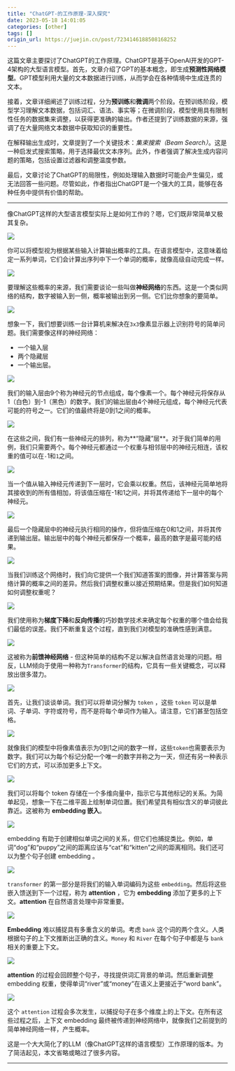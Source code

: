 ```yaml
---
title: "ChatGPT-的工作原理-深入探究"
date: 2023-05-18 14:01:05
categories: [other]
tags: []
origin_url: https://juejin.cn/post/7234146188508168252
---
```

这篇文章主要探讨了ChatGPT的工作原理。ChatGPT是基于OpenAI开发的GPT-4架构的大型语言模型。首先，文章介绍了GPT的基本概念，即生成**预测性网络模型**。GPT模型利用大量的文本数据进行训练，从而学会在各种情境中生成连贯的文本。

接着，文章详细阐述了训练过程，分为**预训练**和**微调**两个阶段。在预训练阶段，模型学习理解文本数据，包括词汇、语法、事实等；在微调阶段，模型使用具有限制性任务的数据集来调整，以获得更准确的输出。作者还提到了训练数据的来源，强调了在大量网络文本数据中获取知识的重要性。

在解释输出生成时，文章提到了一个关键技术：_集束搜索（Beam Search）_。这是一种启发式搜索策略，用于选择最优文本序列。此外，作者强调了解决生成内容问题的策略，包括设置过滤器和调整温度参数。

最后，文章讨论了ChatGPT的局限性，例如处理输入数据时可能会产生偏见，或无法回答一些问题。尽管如此，作者指出ChatGPT是一个强大的工具，能够在各种任务中提供有价值的帮助。

* * *

像ChatGPT这样的大型语言模型实际上是如何工作的？嗯，它们既非常简单又极其复杂。

![](https://note-2019-images.oss-cn-hangzhou.aliyuncs.com/b35e79b1.webp)

你可以将模型视为根据某些输入计算输出概率的工具。在语言模型中，这意味着给定一系列单词，它们会计算出序列中下一个单词的概率，就像高级自动完成一样。

![](https://note-2019-images.oss-cn-hangzhou.aliyuncs.com/50963837.webp)

要理解这些概率的来源，我们需要谈论一些叫做**神经网络**的东西。这是一个类似网络的结构，数字被输入到一侧，概率被输出到另一侧。它们比你想象的要简单。

![](https://note-2019-images.oss-cn-hangzhou.aliyuncs.com/765f8dc3.webp)

想象一下，我们想要训练一台计算机来解决在`3x3`像素显示器上识别符号的简单问题。我们需要像这样的神经网络：

*   一个输入层
*   两个隐藏层
*   一个输出层。

![](https://note-2019-images.oss-cn-hangzhou.aliyuncs.com/71123a57.webp)

我们的输入层由9个称为神经元的节点组成，每个像素一个。每个神经元将保存从1（白色）到-1（黑色）的数字。我们的输出层由4个神经元组成，每个神经元代表可能的符号之一。它们的值最终将是0到1之间的概率。

![](https://note-2019-images.oss-cn-hangzhou.aliyuncs.com/05e1dc8a.webp)

在这些之间，我们有一些神经元的排列，称为\*\*“隐藏”层\*\*。对于我们简单的用例，我们只需要两个。每个神经元都通过一个权重与相邻层中的神经元相连，该权重的值可以在`-`1和`1`之间。

![](https://note-2019-images.oss-cn-hangzhou.aliyuncs.com/e08b466f.webp)

当一个值从输入神经元传递到下一层时，它会乘以权重。然后，该神经元简单地将其接收到的所有值相加，将该值压缩在-1和1之间，并将其传递给下一层中的每个神经元。

![](https://note-2019-images.oss-cn-hangzhou.aliyuncs.com/75e9e4e9.webp)

最后一个隐藏层中的神经元执行相同的操作，但将值压缩在0和1之间，并将其传递到输出层。输出层中的每个神经元都保存一个概率，最高的数字是最可能的结果。

![](https://note-2019-images.oss-cn-hangzhou.aliyuncs.com/de1b13eb.webp)

当我们训练这个网络时，我们向它提供一个我们知道答案的图像，并计算答案与网络计算的概率之间的差异。然后我们调整权重以接近预期结果。但是我们如何知道如何调整权重呢？

![](https://note-2019-images.oss-cn-hangzhou.aliyuncs.com/db837c0b.webp)

我们使用称为**梯度下降**和**反向传播**的巧妙数学技术来确定每个权重的哪个值会给我们最低的误差。我们不断重复这个过程，直到我们对模型的准确性感到满意。

![](https://note-2019-images.oss-cn-hangzhou.aliyuncs.com/cc39e624.webp)

这被称为**前馈神经网络** - 但这种简单的结构不足以解决自然语言处理的问题。相反，LLM倾向于使用一种称为`Transformer`的结构，它具有一些关键概念，可以释放出很多潜力。

![](https://note-2019-images.oss-cn-hangzhou.aliyuncs.com/b305cde8.webp)

首先，让我们谈谈单词。我们可以将单词分解为 `token` ，这些 `token` 可以是单词、子单词、字符或符号，而不是将每个单词作为输入。请注意，它们甚至包括空格。

![](https://note-2019-images.oss-cn-hangzhou.aliyuncs.com/1b62a5eb.webp)

就像我们的模型中将像素值表示为0到1之间的数字一样，这些`token`也需要表示为数字。我们可以为每个标记分配一个唯一的数字并称之为一天，但还有另一种表示它们的方式，可以添加更多上下文。

![](https://note-2019-images.oss-cn-hangzhou.aliyuncs.com/e6dc91aa.webp)

我们可以将每个 token 存储在一个多维向量中，指示它与其他标记的关系。为简单起见，想象一下在二维平面上绘制单词位置。我们希望具有相似含义的单词彼此靠近。这被称为 **embedding 嵌入**。

![](https://note-2019-images.oss-cn-hangzhou.aliyuncs.com/f331b128.webp)

embedding 有助于创建相似单词之间的关系，但它们也捕捉类比。例如，单词“dog”和“puppy”之间的距离应该与“cat”和“kitten”之间的距离相同。我们还可以为整个句子创建 embedding 。

![](https://note-2019-images.oss-cn-hangzhou.aliyuncs.com/ddae0c1b.webp)

`transformer` 的第一部分是将我们的输入单词编码为这些 `embedding`。然后将这些嵌入馈送到下一个过程，称为 **attention** ，它为 **embedding** 添加了更多的上下文。**attention** 在自然语言处理中非常重要。

![](https://note-2019-images.oss-cn-hangzhou.aliyuncs.com/a002f821.webp)

**Embedding** 难以捕捉具有多重含义的单词。考虑 `bank` 这个词的两个含义。人类根据句子的上下文推断出正确的含义。`Money` 和 `River` 在每个句子中都是与 `bank`相关的重要上下文。

![](https://note-2019-images.oss-cn-hangzhou.aliyuncs.com/c1799278.webp)

**attention** 的过程会回顾整个句子，寻找提供词汇背景的单词。然后重新调整 embedding 权重，使得单词“river”或“money”在语义上更接近于“word bank”。

![](https://note-2019-images.oss-cn-hangzhou.aliyuncs.com/12d29427.webp)

这个 `attention` 过程会多次发生，以捕捉句子在多个维度上的上下文。在所有这些过程之后，上下文 embedding 最终被传递到神经网络中，就像我们之前提到的简单神经网络一样，产生概率。

这是一个大大简化了的LLM（像ChatGPT这样的语言模型）工作原理的版本。为了简洁起见，本文省略或略过了很多内容。

* * *
    